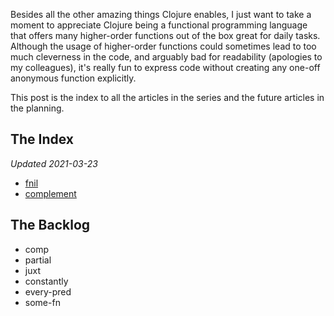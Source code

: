 Besides all the other amazing things Clojure enables, I just want to take a
moment to appreciate Clojure being a functional programming language that offers
many higher-order functions out of the box great for daily tasks. Although the
usage of higher-order functions could sometimes lead to too much cleverness in
the code, and arguably bad for readability (apologies to my colleagues), it's
really fun to express code without creating any one-off anonymous function
explicitly.

This post is the index to all the articles in the series and the future articles
in the planning.

## The Index

_Updated 2021-03-23_

- [fnil](/blog/clojure-higher-order-functions-explained-fnil)
- [complement](/blog/clojure-higher-order-functions-explained-complement)

## The Backlog

- comp
- partial
- juxt
- constantly
- every-pred
- some-fn
